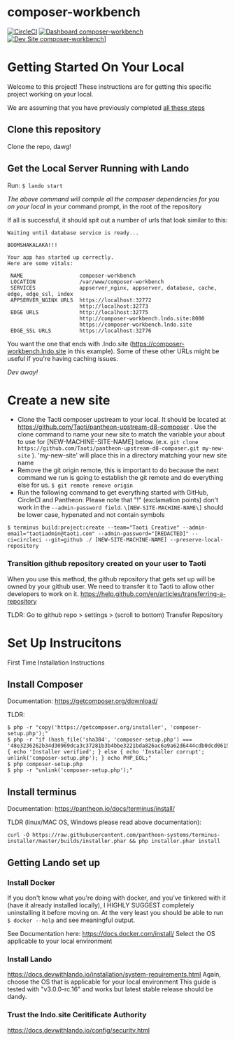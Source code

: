 # composer-workbench

[![CircleCI](https://circleci.com/gh/traverus/composer-workbench.svg?style=shield)](https://circleci.com/gh/traverus/composer-workbench)
[![Dashboard composer-workbench](https://img.shields.io/badge/dashboard-composer_workbench-yellow.svg)](https://dashboard.pantheon.io/sites/b6f371ff-d036-4bf6-a57b-6f2c73763add#dev/code)
[![Dev Site composer-workbench](https://img.shields.io/badge/site-composer_workbench-blue.svg)](http://dev-composer-workbench.pantheonsite.io/)]


# Getting Started On Your Local

Welcome to this project! These instructions are for getting this specific project working on your local.

We are assuming that you have previously completed [all these steps](#set-up-instrucitons)

## Clone this repository
Clone the repo, dawg!

## Get the Local Server Running with Lando
Run: `$ lando start`

*The above command will compile all the composer dependencies for you on your local*
in your command prompt, in the root of the repository

If all is successful, it should spit out a number of urls that look similar to this:
```
Waiting until database service is ready...

BOOMSHAKALAKA!!!

Your app has started up correctly.
Here are some vitals:

 NAME                  composer-workbench                                                 
 LOCATION              /var/www/composer-workbench                                        
 SERVICES              appserver_nginx, appserver, database, cache, edge, edge_ssl, index 
 APPSERVER_NGINX URLS  https://localhost:32772                                            
                       http://localhost:32773                                             
 EDGE URLS             http://localhost:32775                                             
                       http://composer-workbench.lndo.site:8000                           
                       https://composer-workbench.lndo.site                               
 EDGE_SSL URLS         https://localhost:32776                                            
```
You want the one that ends with .lndo.site (https://composer-workbench.lndo.site in this example). Some of these other URLs might be useful if you're having caching issues.

*Dev away!*

# Create a new site
- Clone the Taoti composer upstream to your local. It should be located at https://github.com/Taoti/pantheon-upstream-d8-composer . Use the clone command to name your new site to match the variable your about to use for \[NEW-MACHINE-SITE-NAME\] below. (e.x. `git clone https://github.com/Taoti/pantheon-upstream-d8-composer.git my-new-site` ). 'my-new-site' will place this in a directory matching your new site name
- Remove the git origin remote, this is important to do because the next command we run is going to establish the git remote and do everything else for us. `$ git remote remove origin`
- Run the following command to get everything started with GitHub, CircleCI and Pantheon:
Please note that "!" (exclamation points) don't work in the `--admin-password field`. `\[NEW-SITE-MACHINE-NAME\]` should be lower case, hypenated and not contain symbols
```
$ terminus build:project:create --team="Taoti Creative" --admin-email="taotiadmin@taoti.com" --admin-password="[REDACTED]" --ci=circleci --git=github ./ [NEW-SITE-MACHINE-NAME] --preserve-local-repository
```

### Transition github repository created on your user to Taoti
When you use this method, the github repository that gets set up will be owned by your github user. We need to transfer it to Taoti to allow other developers to work on it. https://help.github.com/en/articles/transferring-a-repository

TLDR: Go to github repo > settings > (scroll to bottom) Transfer Repository

# Set Up Instrucitons
First Time Installation Instructions
## Install Composer
Documentation:
https://getcomposer.org/download/

TLDR:
```
$ php -r "copy('https://getcomposer.org/installer', 'composer-setup.php');"
$ php -r "if (hash_file('sha384', 'composer-setup.php') === '48e3236262b34d30969dca3c37281b3b4bbe3221bda826ac6a9a62d6444cdb0dcd0615698a5cbe587c3f0fe57a54d8f5') { echo 'Installer verified'; } else { echo 'Installer corrupt'; unlink('composer-setup.php'); } echo PHP_EOL;"
$ php composer-setup.php
$ php -r "unlink('composer-setup.php');"
```
## Install terminus
Documentation:
https://pantheon.io/docs/terminus/install/

TLDR (linux/MAC OS, Windows please read above documentation):
```
curl -O https://raw.githubusercontent.com/pantheon-systems/terminus-installer/master/builds/installer.phar && php installer.phar install
```
## Getting Lando set up

### Install Docker

If you don't know what you're doing with docker, and you've tinkered with it (have it already installed locally), I HIGHLY SUGGEST completely uninstalling it before moving on.
At the very least you should be able to run `$ docker --help` and see meaningful output.

See Documentation here:
https://docs.docker.com/install/
Select the OS applicable to your local environment

### Install Lando
https://docs.devwithlando.io/installation/system-requirements.html
Again, choose the OS that is applicable for your local environment
This guide is tested with "v3.0.0-rc.16" and works but latest stable release should be dandy.

### Trust the lndo.site Ceritificate Authority
https://docs.devwithlando.io/config/security.html
